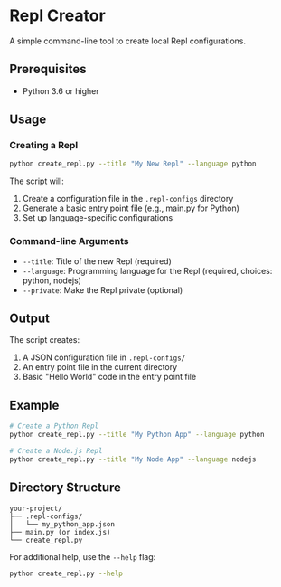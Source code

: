# Repl Creator

A simple command-line tool to create local Repl configurations.

## Prerequisites

- Python 3.6 or higher

## Usage

### Creating a Repl

```bash
python create_repl.py --title "My New Repl" --language python
```

The script will:
1. Create a configuration file in the `.repl-configs` directory
2. Generate a basic entry point file (e.g., main.py for Python)
3. Set up language-specific configurations

### Command-line Arguments

- `--title`: Title of the new Repl (required)
- `--language`: Programming language for the Repl (required, choices: python, nodejs)
- `--private`: Make the Repl private (optional)

## Output

The script creates:
1. A JSON configuration file in `.repl-configs/`
2. An entry point file in the current directory
3. Basic "Hello World" code in the entry point file

## Example

```bash
# Create a Python Repl
python create_repl.py --title "My Python App" --language python

# Create a Node.js Repl
python create_repl.py --title "My Node App" --language nodejs
```

## Directory Structure

```
your-project/
├── .repl-configs/
│   └── my_python_app.json
├── main.py (or index.js)
└── create_repl.py
```

For additional help, use the `--help` flag:
```bash
python create_repl.py --help